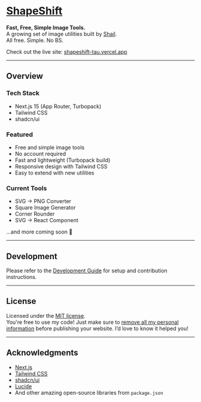 # [ShapeShift](https://shapeshift-tau.vercel.app)

**Fast, Free, Simple Image Tools.**  
A growing set of image utilities built by [Shail](https://github.com/shailxD).  
All free. Simple. No BS.

Check out the live site: [shapeshift-tau.vercel.app](https://shapeshift-tau.vercel.app)

---

## Overview

### Tech Stack

- Next.js 15 (App Router, Turbopack)
- Tailwind CSS
- shadcn/ui

### Featured

- Free and simple image tools
- No account required
- Fast and lightweight (Turbopack build)
- Responsive design with Tailwind CSS
- Easy to extend with new utilities

### Current Tools

- SVG → PNG Converter
- Square Image Generator
- Corner Rounder
- SVG → React Component

...and more coming soon 🚀

---

## Development

Please refer to the [Development Guide](./DEVELOPMENT.md) for setup and contribution instructions.

---

## License

Licensed under the [MIT license](./LICENSE).  
You're free to use my code! Just make sure to <ins>remove all my personal information</ins> before publishing your website. I’d love to know it helped you!

---

## Acknowledgments

- [Next.js](https://nextjs.org)
- [Tailwind CSS](https://tailwindcss.com)
- [shadcn/ui](https://ui.shadcn.com)
- [Lucide](https://lucide.dev)
- And other amazing open-source libraries from `package.json`

